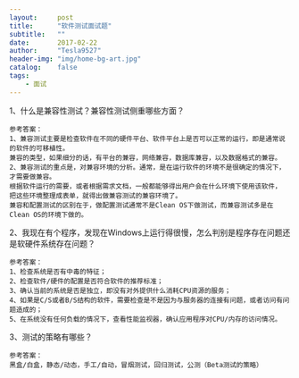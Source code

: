 ```yaml
---
layout:     post
title:      "软件测试面试题"
subtitle:   ""
date:       2017-02-22
author:     "Tesla9527"
header-img: "img/home-bg-art.jpg"
catalog:    false
tags:
    - 面试
---
```

1、什么是兼容性测试？兼容性测试侧重哪些方面？

	参考答案：
	1、兼容测试主要是检查软件在不同的硬件平台、软件平台上是否可以正常的运行，即是通常说的软件的可移植性。
	兼容的类型，如果细分的话，有平台的兼容，网络兼容，数据库兼容，以及数据格式的兼容。
	2、兼容测试的重点是，对兼容环境的分析。通常，是在运行软件的环境不是很确定的情况下，才需要做兼容。
	根据软件运行的需要，或者根据需求文档，一般都能够得出用户会在什么环境下使用该软件，
	把这些环境整理成表单，就得出做兼容测试的兼容环境了。
	兼容和配置测试的区别在于，做配置测试通常不是Clean OS下做测试，而兼容测试多是在Clean OS的环境下做的。

2、我现在有个程序，发现在Windows上运行得很慢，怎么判别是程序存在问题还是软硬件系统存在问题？

	参考答案：
	1、检查系统是否有中毒的特征；
	2、检查软件/硬件的配置是否符合软件的推荐标准；
	3、确认当前的系统是否是独立，即没有对外提供什么消耗CPU资源的服务；
	4、如果是C/S或者B/S结构的软件，需要检查是不是因为与服务器的连接有问题，或者访问有问题造成的；
	5、在系统没有任何负载的情况下，查看性能监视器，确认应用程序对CPU/内存的访问情况。
	
3、测试的策略有哪些？

	参考答案：
	黑盒/白盒，静态/动态，手工/自动，冒烟测试，回归测试，公测（Beta测试的策略）

